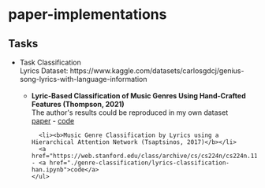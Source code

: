 # paper-implementations

<h2>Tasks</h2>
<ul>
  <li>Task Classification
    <br>Lyrics Dataset: https://www.kaggle.com/datasets/carlosgdcj/genius-song-lyrics-with-language-information
    <br><br>
    <ul>
      <li><b>Lyric-Based Classification of Music Genres Using Hand-Crafted Features (Thompson, 2021)</b></li>
      The author's results could be reproduced in my own dataset  <br>
      <a href="https://reinventionjournal.org/index.php/reinvention/article/view/705/659">paper</a> - <a href="./genre-classification/mcaldarini-lyric-classification">code</a>
      
      <li><b>Music Genre Classification by Lyrics using a Hierarchical Attention Network (Tsaptsinos, 2017)</b></li>
      <a href="https://web.stanford.edu/class/archive/cs/cs224n/cs224n.1174/reports/2728368.pdf">paper</a> - <a href="./genre-classification/lyrics-classification-han.ipynb">code</a>
    </ul>
  </li>
</ul>
